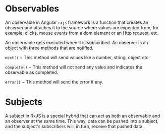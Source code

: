 # Observables

An observable in Angular `rxjs` framework is a function that creates an observer and attaches it to the source where values are expected from, for example, clicks, mouse events from a dom element or an Http request, etc. 

An observable gets executed when it is subscribed. An observer is an object with three methods that are notified,

`next()` − This method will send values like a number, string, object etc.

`complete()` − This method will not send any value and indicates the observable as completed.

`error()` − This method will send the error if any.

# Subjects

A subject in RxJS is a special hybrid that can act as both an observable and an observer at the same time. This way, data can be pushed into a subject, and the subject's subscribers will, in turn, receive that pushed data.